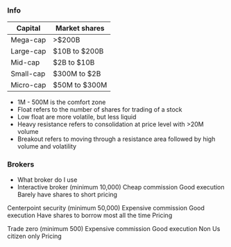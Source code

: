 
### Info
|Capital|Market shares|
|--|--|
| Mega-cap | >$200B|
| Large-cap | $10B to $200B|
| Mid-cap | $2B to $10B|
| Small-cap | $300M to $2B|
| Micro-cap | $50M to $300M|

* 1M - 500M is the comfort zone
* Float refers to the number of shares for trading of a stock
* Low float are more volatile, but less liquid
* Heavy resistance refers to consolidation at price level with >20M volume
* Breakout refers to moving through a resistance area followed by high volume and volatility

### Brokers

* What broker do I use
* Interactive broker (minimum 10,000)
Cheap commission
Good execution
Barely have shares to short
pricing

Centerpoint security (minimum 50,000)
Expensive commission Good execution
Have shares to borrow most all the time
Pricing

Trade zero (minimum 500)
Expensive commission
Good execution
Non Us citizen only
Pricing
<!--stackedit_data:
eyJoaXN0b3J5IjpbLTk4Mjg4NzU4LC0yMDc2MDIyNTM4LDE2OD
E5NTQ3NjYsMjk2MzkxOTU4LDEyMzg0OTUyNDMsLTIwODg3NDY2
MTJdfQ==
-->